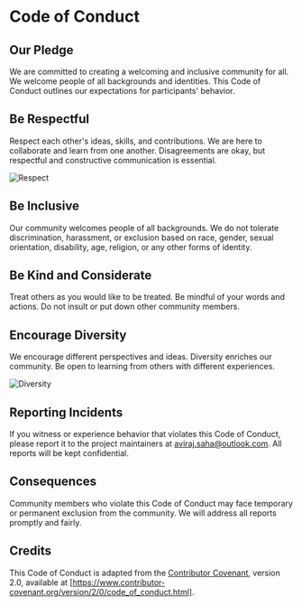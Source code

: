# Code of Conduct


## Our Pledge

We are committed to creating a welcoming and inclusive community for all. We welcome people of all backgrounds and identities. This Code of Conduct outlines our expectations for participants' behavior.


## Be Respectful

Respect each other's ideas, skills, and contributions. We are here to collaborate and learn from one another. Disagreements are okay, but respectful and constructive communication is essential.

![Respect](https://brilliantio.com/wp-content/uploads/2022/07/Why-do-I-value-respect.png)

## Be Inclusive

Our community welcomes people of all backgrounds. We do not tolerate discrimination, harassment, or exclusion based on race, gender, sexual orientation, disability, age, religion, or any other forms of identity.

## Be Kind and Considerate

Treat others as you would like to be treated. Be mindful of your words and actions. Do not insult or put down other community members.

## Encourage Diversity

We encourage different perspectives and ideas. Diversity enriches our community. Be open to learning from others with different experiences.

![Diversity](https://external-content.duckduckgo.com/iu/?u=https%3A%2F%2Fjonnegroni.files.wordpress.com%2F2012%2F11%2Fdiversity.jpg&f=1&nofb=1&ipt=03426db18c57e612713cbec912712a259c5e72ac698b343a7f36e28e91b51e8d&ipo=images)

## Reporting Incidents

If you witness or experience behavior that violates this Code of Conduct, please report it to the project maintainers at aviraj.saha@outlook.com. All reports will be kept confidential.

## Consequences

Community members who violate this Code of Conduct may face temporary or permanent exclusion from the community. We will address all reports promptly and fairly.


## Credits

This Code of Conduct is adapted from the [Contributor Covenant](https://www.contributor-covenant.org), version 2.0, available at [https://www.contributor-covenant.org/version/2/0/code_of_conduct.html].